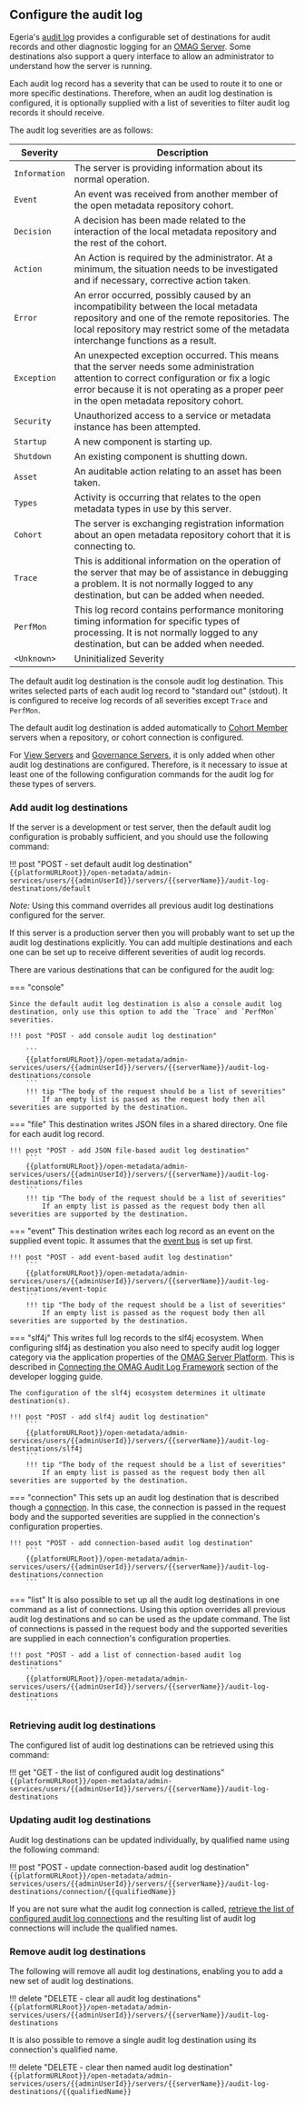 <!-- SPDX-License-Identifier: CC-BY-4.0 -->
<!-- Copyright Contributors to the Egeria project. -->

## Configure the audit log

Egeria's [audit log](/concepts/audit-log) provides a configurable set of destinations for audit records and other diagnostic logging for an [OMAG Server](/concepts/omag-server). Some destinations also support a query interface to allow an administrator to understand how the server is running.

Each audit log record has a severity that can be used to route it to one or more specific destinations.  Therefore, when an audit log destination is configured, it is optionally supplied with a list of severities to filter audit log records it should receive.

The audit log severities are as follows:

| Severity | Description |
|---|---|
| `Information` | The server is providing information about its normal operation. |
| `Event` | An event was received from another member of the open metadata repository cohort. |
| `Decision` | A decision has been made related to the interaction of the local metadata repository and the rest of the cohort. |
| `Action` | An Action is required by the administrator. At a minimum, the situation needs to be investigated and if necessary, corrective action taken. |
| `Error` | An error occurred, possibly caused by an incompatibility between the local metadata repository and one of the remote repositories. The local repository may restrict some of the metadata interchange functions as a result. |
| `Exception` | An unexpected exception occurred. This means that the server needs some administration attention to correct configuration or fix a logic error because it is not operating as a proper peer in the open metadata repository cohort. |
| `Security` | Unauthorized access to a service or metadata instance has been attempted. |
| `Startup` | A new component is starting up. |
| `Shutdown` | An existing component is shutting down. |
| `Asset` | An auditable action relating to an asset has been taken. |
| `Types` | Activity is occurring that relates to the open metadata types in use by this server. |
| `Cohort` | The server is exchanging registration information about an open metadata repository cohort that it is connecting to. |
| `Trace` | This is additional information on the operation of the server that may be of assistance in debugging a problem. It is not normally logged to any destination, but can be added when needed. |
| `PerfMon` | This log record contains performance monitoring timing information for specific types of processing. It is not normally logged to any destination, but can be added when needed. |
| `<Unknown>` | Uninitialized Severity |

The default audit log destination is the console audit log destination.  This writes selected parts of each audit log record to "standard out" (stdout). It is configured to receive log records of all severities except `Trace` and `PerfMon`.  

The default audit log destination is added automatically to [Cohort Member](/concepts/cohort-member) servers when a repository, or cohort connection is configured.  

For [View Servers](/concepts/view-server) and [Governance Servers](/concepts/governance-server), it is only added when other audit log destinations are configured.  Therefore, is it necessary to issue at least one of the following configuration commands for the audit log for these types of servers.

### Add audit log destinations

If the server is a development or test server, then the default audit log configuration is probably sufficient, and you should use the following command:

!!! post "POST - set default audit log destination"
    ```
    {{platformURLRoot}}/open-metadata/admin-services/users/{{adminUserId}}/servers/{{serverName}}/audit-log-destinations/default
    ```

*Note:* Using this command overrides all previous audit log destinations configured for the server.

If this server is a production server then you will probably want to set up the audit log destinations explicitly. You can add multiple destinations and each one can be set up to receive different severities of audit log records. 

There are various destinations that can be configured for the audit log:

=== "console"

    Since the default audit log destination is also a console audit log destination, only use this option to add the `Trace` and `PerfMon` severities.

    !!! post "POST - add console audit log destination"

        ```
        {{platformURLRoot}}/open-metadata/admin-services/users/{{adminUserId}}/servers/{{serverName}}/audit-log-destinations/console
        ```
        !!! tip "The body of the request should be a list of severities"
            If an empty list is passed as the request body then all severities are supported by the destination.

=== "file"
    This destination writes JSON files in a shared directory.  One file for each audit log record.

    !!! post "POST - add JSON file-based audit log destination"
        ```
        {{platformURLRoot}}/open-metadata/admin-services/users/{{adminUserId}}/servers/{{serverName}}/audit-log-destinations/files
        ```
        !!! tip "The body of the request should be a list of severities"
            If an empty list is passed as the request body then all severities are supported by the destination.

=== "event"
    This destination writes each log record as an event on the supplied event topic. It assumes that the [event bus](#set-up-the-default-event-bus) is set up first.

    !!! post "POST - add event-based audit log destination"
        ```
        {{platformURLRoot}}/open-metadata/admin-services/users/{{adminUserId}}/servers/{{serverName}}/audit-log-destinations/event-topic
        ```
        !!! tip "The body of the request should be a list of severities"
            If an empty list is passed as the request body then all severities are supported by the destination.

=== "slf4j"
    This writes full log records to the slf4j ecosystem.   When configuring slf4j as destination you also need to specify audit log logger category via the application properties of the [OMAG Server Platform](/concepts/omag-server-platform). This is described in [Connecting the OMAG Audit Log Framework](/guides/admin/omag-server-platform-logging/#connecting-the-omag-audit-log-framework) section of the developer logging guide.

    The configuration of the slf4j ecosystem determines it ultimate destination(s).

    !!! post "POST - add slf4j audit log destination"
        ```
        {{platformURLRoot}}/open-metadata/admin-services/users/{{adminUserId}}/servers/{{serverName}}/audit-log-destinations/slf4j
        ```
        !!! tip "The body of the request should be a list of severities"
            If an empty list is passed as the request body then all severities are supported by the destination.

=== "connection"
    This sets up an audit log destination that is described though a [connection](/concepts/connection). In this case, the connection is passed in the request body and the supported severities are supplied in the connection's configuration properties.

    !!! post "POST - add connection-based audit log destination"
        ```
        {{platformURLRoot}}/open-metadata/admin-services/users/{{adminUserId}}/servers/{{serverName}}/audit-log-destinations/connection
        ```

=== "list"
    It is also possible to set up all the audit log destinations in one command as a list of connections. Using this option overrides all previous audit log destinations and so can be used as the update command.  The list of connections is passed in the request body and the supported severities are supplied in each connection's configuration properties.

    !!! post "POST - add a list of connection-based audit log destinations"
        ```
        {{platformURLRoot}}/open-metadata/admin-services/users/{{adminUserId}}/servers/{{serverName}}/audit-log-destinations
        ```

### Retrieving audit log destinations

The configured list of audit log destinations can be retrieved using this command:

!!! get "GET - the list of configured audit log destinations"
    ```
    {{platformURLRoot}}/open-metadata/admin-services/users/{{adminUserId}}/servers/{{serverName}}/audit-log-destinations
    ```

### Updating audit log destinations

Audit log destinations can be updated individually, by qualified name using the following command:

!!! post "POST - update connection-based audit log destination"
    ```
    {{platformURLRoot}}/open-metadata/admin-services/users/{{adminUserId}}/servers/{{serverName}}/audit-log-destinations/connection/{{qualifiedName}}
    ```

If you are not sure what the audit log connection is called, [retrieve the list of configured audit log connections](#retrieving-audit-log-destinations) and the resulting list of audit log connections will include the qualified names.

### Remove audit log destinations

The following will remove all audit log destinations, enabling you to add a new set of audit log destinations.

!!! delete "DELETE - clear all audit log destinations"
    ```
    {{platformURLRoot}}/open-metadata/admin-services/users/{{adminUserId}}/servers/{{serverName}}/audit-log-destinations
    ```

It is also possible to remove a single audit log destination using its connection's qualified name.

!!! delete "DELETE - clear then named audit log destination"
    ```
    {{platformURLRoot}}/open-metadata/admin-services/users/{{adminUserId}}/servers/{{serverName}}/audit-log-destinations/{{qualifiedName}}
    ```